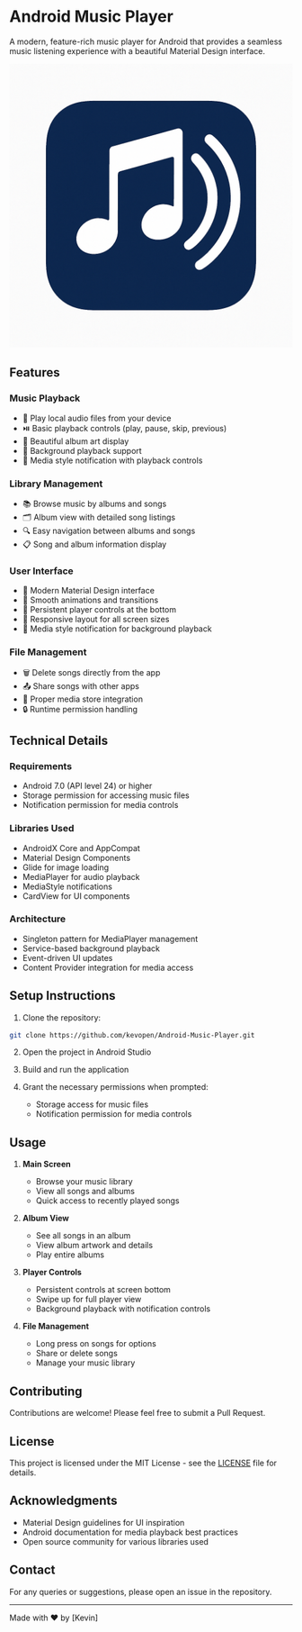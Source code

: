 # Android Music Player

A modern, feature-rich music player for Android that provides a seamless music listening experience with a beautiful Material Design interface.

![Music Player Icon](app/src/main/res/drawable/iconnew.png)

## Features

### Music Playback
- 🎵 Play local audio files from your device
- ⏯️ Basic playback controls (play, pause, skip, previous)
- 🎨 Beautiful album art display
- 🔄 Background playback support
- 📱 Media style notification with playback controls

### Library Management
- 📚 Browse music by albums and songs
- 🗂️ Album view with detailed song listings
- 🔍 Easy navigation between albums and songs
- 📋 Song and album information display

### User Interface
- 🎨 Modern Material Design interface
- 💫 Smooth animations and transitions
- 🌙 Persistent player controls at the bottom
- 📱 Responsive layout for all screen sizes
- 🎵 Media style notification for background playback

### File Management
- 🗑️ Delete songs directly from the app
- 📤 Share songs with other apps
- 📂 Proper media store integration
- 🔒 Runtime permission handling

## Technical Details

### Requirements
- Android 7.0 (API level 24) or higher
- Storage permission for accessing music files
- Notification permission for media controls

### Libraries Used
- AndroidX Core and AppCompat
- Material Design Components
- Glide for image loading
- MediaPlayer for audio playback
- MediaStyle notifications
- CardView for UI components

### Architecture
- Singleton pattern for MediaPlayer management
- Service-based background playback
- Event-driven UI updates
- Content Provider integration for media access

## Setup Instructions

1. Clone the repository:
```bash
git clone https://github.com/kevopen/Android-Music-Player.git
```

2. Open the project in Android Studio

3. Build and run the application

4. Grant the necessary permissions when prompted:
   - Storage access for music files
   - Notification permission for media controls

## Usage

1. **Main Screen**
   - Browse your music library
   - View all songs and albums
   - Quick access to recently played songs

2. **Album View**
   - See all songs in an album
   - View album artwork and details
   - Play entire albums

3. **Player Controls**
   - Persistent controls at screen bottom
   - Swipe up for full player view
   - Background playback with notification controls

4. **File Management**
   - Long press on songs for options
   - Share or delete songs
   - Manage your music library

## Contributing

Contributions are welcome! Please feel free to submit a Pull Request.

## License

This project is licensed under the MIT License - see the [LICENSE](LICENSE) file for details.

## Acknowledgments

- Material Design guidelines for UI inspiration
- Android documentation for media playback best practices
- Open source community for various libraries used

## Contact

For any queries or suggestions, please open an issue in the repository.

---
Made with ❤️ by [Kevin] 